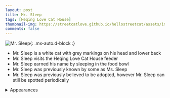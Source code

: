 ```yaml
---
layout: post
title: Mr. Sleep
tags: [Heqing Love Cat House]
thumbnail-img: https://streetcatlove.github.io/hellostreetcat/assets/img/mr_sleep.png
comments: false
---
```


![Mr. Sleep](https://streetcatlove.github.io/hellostreetcat/assets/img/mr_sleep.png){: .mx-auto.d-block :}

* Mr. Sleep is a white cat with grey markings on his head and lower back
* Mr. Sleep visits the Heqing Love Cat House feeder
* Mr. Sleep earned his name by sleeping in the food bowl
* Mr. Sleep was previously known by some as Ms. Sleep
* Mr. Sleep was previously believed to be adopted, however Mr. Sleep can still be spotted periodically

<details>
<summary>Appearances</summary>
[3/12/24 05:35](https://youtu.be/sKRcsdL3UxA?si=sMtmA2KojcyhnwRh&t=18178)
[3/15/24 17:45](https://youtu.be/sKRcsdL3UxA?si=sMtmA2KojcyhnwRh&t=18178)
</details>
